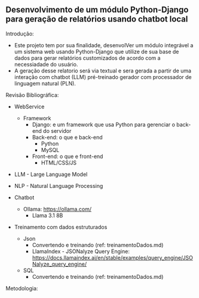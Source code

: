 ## Desenvolvimento de um módulo Python-Django para geração de relatórios usando chatbot local

Introdução: 
  * Este projeto tem por sua finalidade, desenvolVer um módulo integrável a um sistema web usando Python-Django que utilize de sua base de dados para gerar relatórios customizados de acordo com a necessiadade do usuário.
  * A geração desse relatorio será via textual e sera gerada a partir de uma interação com chatbot (LLM) pré-treinado gerador com processador de linguagem natural (PLN).

Revisão Bibliográfica:
  * WebService
    * Framework
      * Django: e um framework que usa Python para gerenciar o back-end do servidor
      * Back-end: o que e back-end
        * Python
        * MySQL
      * Front-end: o que e front-end
        * HTML/CSS/JS
      
  * LLM - Large Language Model
  * NLP - Natural Language Processing
  * Chatbot
     * Ollama: https://ollama.com/
        * Llama 3.1 8B
      
  * Treinamento com dados estruturados
    * Json
       * Convertendo e treinando (ref: treinamentoDados.md)
       * LlamaIndex - JSONalyze Query Engine: https://docs.llamaindex.ai/en/stable/examples/query_engine/JSONalyze_query_engine/
    * SQL
       * Convertendo e treinando (ref: treinamentoDados.md)
    
Metodologia:
